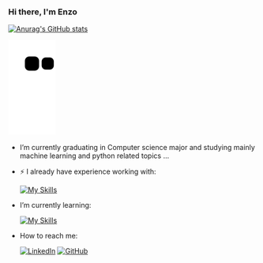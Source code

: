 ### Hi there, I'm Enzo 

[![Anurag's GitHub stats](https://github-readme-stats.vercel.app/api?username=Enzo-leal&?count_private=true&theme=synthwave)](https://github.com/Enzo-Leal/Enzo-Leal)


![Snake animation](https://github.com/Enzo-Leal/Enzo-Leal/blob/output/github-contribution-grid-snake.svg)


-  I’m currently graduating in Computer science major and studying mainly machine learning and python related topics ...

- ⚡ I already have experience working with:


    [![My Skills](https://skillicons.dev/icons?i=js,html,css,py,mysql,selenium)](https://skillicons.dev)
  


-  I’m currently learning:
  
    [![My Skills](https://skillicons.dev/icons?i=py,selenium,pytorch,tensorflow,django)](https://skillicons.dev)

-  How to reach me: 

    [![LinkedIn](https://img.shields.io/badge/LinkedIn-000?style=for-the-badge&logo=linkedin&logoColor=0E76A8)](https://www.linkedin.com/in/enzo-leal/)
    [![GitHub](https://img.shields.io/badge/GitHub-000?style=for-the-badge&logo=Github)](https://github.com/Enzo-Leal)


